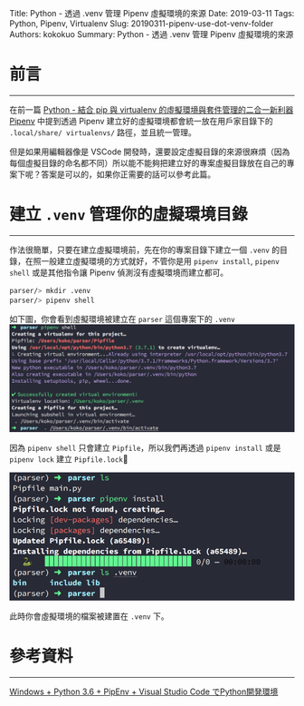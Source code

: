 Title: Python - 透過 .venv 管理 Pipenv 虛擬環境的來源
Date: 2019-03-11
Tags: Python, Pipenv, Virtualenv
Slug: 20190311-pipenv-use-dot-venv-folder
Authors: kokokuo
Summary: Python - 透過 .venv 管理 Pipenv 虛擬環境的來源

# 前言
---
在前一篇 [Python - 結合 pip 與 virtualenv 的虛擬環境與套件管理的二合一新利器 Pipenv]({filenames}/posts/20190308-python-pipenv-install-and-usage.md) 中提到透過 Pipenv 建立好的虛擬環境都會統一放在用戶家目錄下的 `.local/share/ virtualenvs/` 路徑，並且統一管理。

但是如果用編輯器像是 VSCode 開發時，還要設定虛擬目錄的來源很麻煩（因為每個虛擬目錄的命名都不同）所以能不能夠把建立好的專案虛擬目錄放在自己的專案下呢？答案是可以的，如果你正需要的話可以參考此篇。

# 建立 `.venv` 管理你的虛擬環境目錄
---
作法很簡單，只要在建立虛擬環境前，先在你的專案目錄下建立一個 `.venv` 的目錄，在照一般建立虛擬環境的方式就好，不管你是用 `pipenv install`, `pipenv shell` 或是其他指令讓 Pipenv 偵測沒有虛擬環境而建立都可。

```bash
parser/> mkdir .venv
parser/> pipenv shell
```

如下圖，你會看到虛擬環境被建立在 `parser` 這個專案下的 `.venv`
![1-pipenv-mkdir-dot.venv-create-virtualenv](../images/20190311-pipenv-use-dot-venv-folder/1-pipenv-mkdir-dot.venv-create-virtualenv.png)

因為 `pipenv shell` 只會建立 `Pipfile`，所以我們再透過 `pipenv install` 或是 `pipenv lock` 建立 `Pipfile.lock`

![2-pipenv-show-dot-venv](../images/20190311-pipenv-use-dot-venv-folder/2-pipenv-show-dot-venv.png)

此時你會虛擬環境的檔案被建置在 `.venv` 下。

# 參考資料
---
[Windows + Python 3.6 + PipEnv + Visual Studio Code でPython開発環境](https://qiita.com/youkidkk/items/b6a6e39ee3a109001c75)